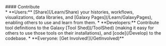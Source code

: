 <div class='center'>
#### Contribute
</div>
* **Users:** [Share](/Learn/Share) your histories, workflows, visualizations, data libraries, and [Galaxy Pages](/Learn/GalaxyPages), enabling others to use and learn from them.
* **Developers:** Contribute tool definitions to the Galaxy [Tool Shed](/ToolShed) (making it easy for others to use those tools on their installations), and [code](/Develop) to the codebase.
* **Everyone: [Get Involved!](/GetInvolved)**
